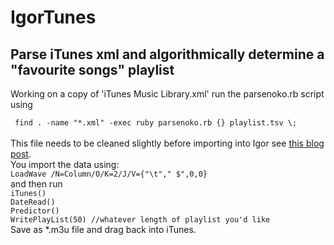 # IgorTunes
Parse iTunes xml and algorithmically determine a "favourite songs" playlist 
--
Working on a copy of 'iTunes Music Library.xml' run the parsenoko.rb script using<br />

` find . -name "*.xml" -exec ruby parsenoko.rb {} playlist.tsv \;`<br />
<br />
This file needs to be cleaned slightly before importing into Igor see [this blog post](http://wp.me/p4Ir7n-95).<br />
You import the data using:<br />
`LoadWave /N=Column/O/K=2/J/V={"\t"," $",0,0}`<br />
and then run<br />
`iTunes()`<br />
`DateRead()`<br />
`Predictor()`<br />
`WritePlayList(50) //whatever length of playlist you'd like`<br />
Save as *.m3u file and drag back into iTunes.
